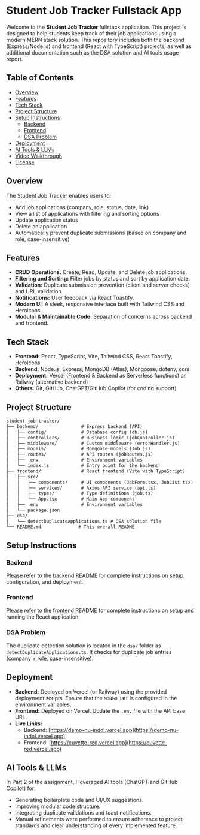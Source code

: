 # Student Job Tracker Fullstack App

Welcome to the **Student Job Tracker** fullstack application. This project is designed to help students keep track of their job applications using a modern MERN stack solution. This repository includes both the backend (Express/Node.js) and frontend (React with TypeScript) projects, as well as additional documentation such as the DSA solution and AI tools usage report.

## Table of Contents

- [Overview](#overview)
- [Features](#features)
- [Tech Stack](#tech-stack)
- [Project Structure](#project-structure)
- [Setup Instructions](#setup-instructions)
  - [Backend](#backend)
  - [Frontend](#frontend)
  - [DSA Problem](#dsa-problem)
- [Deployment](#deployment)
- [AI Tools & LLMs](#ai-tools--llms)
- [Video Walkthrough](#video-walkthrough)
- [License](#license)

## Overview

The Student Job Tracker enables users to:

- Add job applications (company, role, status, date, link)
- View a list of applications with filtering and sorting options
- Update application status
- Delete an application
- Automatically prevent duplicate submissions (based on company and role, case-insensitive)

## Features

- **CRUD Operations:** Create, Read, Update, and Delete job applications.
- **Filtering and Sorting:** Filter jobs by status and sort by application date.
- **Validation:** Duplicate submission prevention (client and server checks) and URL validation.
- **Notifications:** User feedback via React Toastify.
- **Modern UI:** A sleek, responsive interface built with Tailwind CSS and Heroicons.
- **Modular & Maintainable Code:** Separation of concerns across backend and frontend.

## Tech Stack

- **Frontend:** React, TypeScript, Vite, Tailwind CSS, React Toastify, Heroicons
- **Backend:** Node.js, Express, MongoDB (Atlas), Mongoose, dotenv, cors
- **Deployment:** Vercel (Frontend & Backend as Serverless functions) or Railway (alternative backend)
- **Others:** Git, GitHub, ChatGPT/GitHub Copilot (for coding support)

## Project Structure

```markdown
student-job-tracker/
├── backend/                # Express backend (API)
│   ├── config/             # Database config (db.js)
│   ├── controllers/        # Business logic (jobController.js)
│   ├── middleware/         # Custom middleware (errorHandler.js)
│   ├── models/             # Mongoose models (Job.js)
│   ├── routes/             # API routes (jobRoutes.js)
│   ├── .env                # Environment variables
│   └── index.js            # Entry point for the backend
├── frontend/               # React frontend (Vite with TypeScript)
│   ├── src/
│   │   ├── components/     # UI components (JobForm.tsx, JobList.tsx)
│   │   ├── services/       # Axios API service (api.ts)
│   │   ├── types/          # Type definitions (job.ts)
│   │   └── App.tsx         # Main App component
│   ├── .env                # Environment variables
│   └── package.json
├── dsa/
│   └── detectDuplicateApplications.ts # DSA solution file
└── README.md              # This overall README
```

## Setup Instructions

### Backend

Please refer to the [backend README](./backend/README-backend.md) for complete instructions on setup, configuration, and deployment.

### Frontend

Please refer to the [frontend README](./frontend/README-frontend.md) for complete instructions on setup and running the React application.

### DSA Problem

The duplicate detection solution is located in the `dsa/` folder as `detectDuplicateApplications.ts`.
It checks for duplicate job entries (company + role, case-insensitive).

## Deployment

- **Backend:** Deployed on Vercel (or Railway) using the provided deployment scripts. Ensure that the `MONGO_URI` is configured in the environment variables.
- **Frontend:** Deployed on Vercel. Update the `.env` file with the API base URL.
- **Live Links:**
  - Backend: [https://demo-nu-indol.vercel.app](https://demo-nu-indol.vercel.app)
  - Frontend: [https://cuvette-red.vercel.app](https://cuvette-red.vercel.app)

## AI Tools & LLMs

In Part 2 of the assignment, I leveraged AI tools (ChatGPT and GitHub Copilot) for:

- Generating boilerplate code and UI/UX suggestions.
- Improving modular code structure.
- Integrating duplicate validations and toast notifications.
- Manual refinements were performed to ensure adherence to project standards and clear understanding of every implemented feature.
